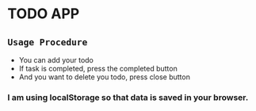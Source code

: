 # TODO APP

## `Usage Procedure`

- You can add your todo
- If task is completed, press the completed button
- And you want to delete you todo, press close button

### I am using localStorage so that data is saved in your browser.
